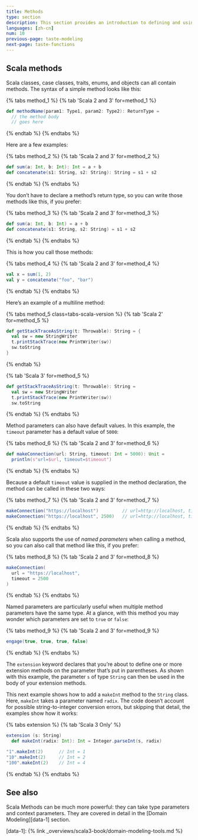 ```yaml
---
title: Methods
type: section
description: This section provides an introduction to defining and using methods in Scala 3.
languages: [zh-cn]
num: 10
previous-page: taste-modeling
next-page: taste-functions
---
```



## Scala methods

Scala classes, case classes, traits, enums, and objects can all contain methods.
The syntax of a simple method looks like this:

{% tabs method_1 %}
{% tab 'Scala 2 and 3' for=method_1 %}
```scala
def methodName(param1: Type1, param2: Type2): ReturnType =
  // the method body
  // goes here
```
{% endtab %}
{% endtabs %}

Here are a few examples:

{% tabs method_2 %}
{% tab 'Scala 2 and 3' for=method_2 %}
```scala
def sum(a: Int, b: Int): Int = a + b
def concatenate(s1: String, s2: String): String = s1 + s2
```
{% endtab %}
{% endtabs %}

You don’t have to declare a method’s return type, so you can write those methods like this, if you prefer:

{% tabs method_3 %}
{% tab 'Scala 2 and 3' for=method_3 %}
```scala
def sum(a: Int, b: Int) = a + b
def concatenate(s1: String, s2: String) = s1 + s2
```
{% endtab %}
{% endtabs %}

This is how you call those methods:

{% tabs method_4 %}
{% tab 'Scala 2 and 3' for=method_4 %}
```scala
val x = sum(1, 2)
val y = concatenate("foo", "bar")
```
{% endtab %}
{% endtabs %}

Here’s an example of a multiline method:

{% tabs method_5 class=tabs-scala-version %}
{% tab 'Scala 2' for=method_5 %}
```scala
def getStackTraceAsString(t: Throwable): String = {
  val sw = new StringWriter
  t.printStackTrace(new PrintWriter(sw))
  sw.toString
}
```
{% endtab %}

{% tab 'Scala 3' for=method_5 %}
```scala
def getStackTraceAsString(t: Throwable): String =
  val sw = new StringWriter
  t.printStackTrace(new PrintWriter(sw))
  sw.toString
```
{% endtab %}
{% endtabs %}

Method parameters can also have default values.
In this example, the `timeout` parameter has a default value of `5000`:

{% tabs method_6 %}
{% tab 'Scala 2 and 3' for=method_6 %}
```scala
def makeConnection(url: String, timeout: Int = 5000): Unit =
  println(s"url=$url, timeout=$timeout")
```
{% endtab %}
{% endtabs %}

Because a default `timeout` value is supplied in the method declaration, the method can be called in these two ways:

{% tabs method_7 %}
{% tab 'Scala 2 and 3' for=method_7 %}
```scala
makeConnection("https://localhost")         // url=http://localhost, timeout=5000
makeConnection("https://localhost", 2500)   // url=http://localhost, timeout=2500
```
{% endtab %}
{% endtabs %}

Scala also supports the use of _named parameters_ when calling a method, so you can also call that method like this, if you prefer:

{% tabs method_8 %}
{% tab 'Scala 2 and 3' for=method_8 %}
```scala
makeConnection(
  url = "https://localhost",
  timeout = 2500
)
```
{% endtab %}
{% endtabs %}

Named parameters are particularly useful when multiple method parameters have the same type.
At a glance, with this method you may wonder which parameters are set to `true` or `false`:

{% tabs method_9 %}
{% tab 'Scala 2 and 3' for=method_9 %}

```scala
engage(true, true, true, false)
```

{% endtab %}
{% endtabs %}

The `extension` keyword declares that you’re about to define one or more extension methods on the parameter that’s put in parentheses.
As shown with this example, the parameter `s` of type `String` can then be used in the body of your extension methods.

This next example shows how to add a `makeInt` method to the `String` class.
Here, `makeInt` takes a parameter named `radix`.
The code doesn’t account for possible string-to-integer conversion errors, but skipping that detail, the examples show how it works:

{% tabs extension %}
{% tab 'Scala 3 Only' %}

```scala
extension (s: String)
  def makeInt(radix: Int): Int = Integer.parseInt(s, radix)

"1".makeInt(2)      // Int = 1
"10".makeInt(2)     // Int = 2
"100".makeInt(2)    // Int = 4
```

{% endtab %}
{% endtabs %}

## See also

Scala Methods can be much more powerful: they can take type parameters and context parameters.
They are covered in detail in the [Domain Modeling][data-1] section.

[data-1]: {% link _overviews/scala3-book/domain-modeling-tools.md %}
